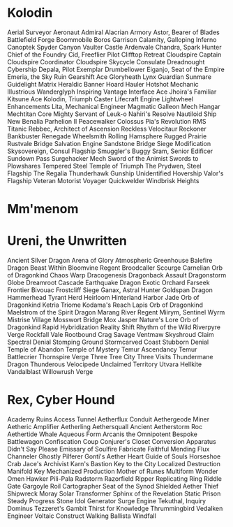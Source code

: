 
# Kolodin
Aerial Surveyor
Aeronaut Admiral
Alacrian Armory
Astor, Bearer of Blades
Battlefield Forge
Boommobile
Boros Garrison
Calamity, Galloping Inferno
Canoptek Spyder
Canyon Vaulter
Castle Ardenvale
Chandra, Spark Hunter
Chief of the Foundry
Cid, Freeflier Pilot
Clifftop Retreat
Cloudspire Captain
Cloudspire Coordinator
Cloudspire Skycycle
Consulate Dreadnought
Cybership
Depala, Pilot Exemplar
Drumbellower
Eiganjo, Seat of the Empire
Emeria, the Sky Ruin
Gearshift Ace
Gloryheath Lynx
Guardian Sunmare
Guidelight Matrix
Heraldic Banner
Hoard Hauler
Hotshot Mechanic
Illustrious Wanderglyph
Inspiring Vantage
Interface Ace
Jhoira's Familiar
Kitsune Ace
Kolodin, Triumph Caster
Lifecraft Engine
Lightwheel Enhancements
Lita, Mechanical Engineer
Magmatic Galleon
Mech Hangar
Mechtitan Core
Mighty Servant of Leuk-o
Nahiri's Resolve
Nautiloid Ship
New Benalia
Parhelion II
Peacewalker Colossus
Pia's Revolution
RMS Titanic
Rebbec, Architect of Ascension
Reckless Velocitaur
Reckoner Bankbuster
Renegade Wheelsmith
Rolling Hamsphere
Rugged Prairie
Rustvale Bridge
Salvation Engine
Sandstone Bridge
Siege Modification
Skysovereign, Consul Flagship
Smuggler's Buggy
Sram, Senior Edificer
Sundown Pass
Surgehacker Mech
Sword of the Animist
Swords to Plowshares
Tempered Steel
Temple of Triumph
The Prydwen, Steel Flagship
The Regalia
Thunderhawk Gunship
Unidentified Hovership
Valor's Flagship
Veteran Motorist
Voyager Quickwelder
Windbrisk Heights


# Mm'menom
# Ureni, the Unwritten
Ancient Silver Dragon
Arena of Glory
Atmospheric Greenhouse
Balefire Dragon
Beast Within
Bloomvine Regent
Broodcaller Scourge
Carnelian Orb of Dragonkind
Chaos Warp
Dracogenesis
Dragonback Assault
Dragonstorm Globe
Dreamroot Cascade
Earthquake Dragon
Exotic Orchard
Farseek
Frontier Bivouac
Frostcliff Siege
Ganax, Astral Hunter
Goldspan Dragon
Hammerhead Tyrant
Herd Heirloom
Hinterland Harbor
Jade Orb of Dragonkind
Ketria Triome
Kodama's Reach
Lapis Orb of Dragonkind
Maelstrom of the Spirit Dragon
Marang River Regent
Miirym, Sentinel Wyrm
Mistrise Village
Mosswort Bridge
Mox Jasper
Nature's Lore
Orb of Dragonkind
Rapid Hybridization
Reality Shift
Rhythm of the Wild
Riverpyre Verge
Rockfall Vale
Rootbound Crag
Savage Ventmaw
Skyshroud Claim
Spectral Denial
Stomping Ground
Stormcarved Coast
Stubborn Denial
Temple of Abandon
Temple of Mystery
Temur Ascendancy
Temur Battlecrier
Thornspire Verge
Three Tree City
Three Visits
Thundermane Dragon
Thunderous Velocipede
Unclaimed Territory
Utvara Hellkite
Vandalblast
Willowrush Verge
# Rex, Cyber Hound
Academy Ruins
Access Tunnel
Aetherflux Conduit
Aethergeode Miner
Aetheric Amplifier
Aetherling
Aethersquall Ancient
Aetherstorm Roc
Aethertide Whale
Aqueous Form
Arcanis the Omnipotent
Bespoke Battlewagon
Confiscation Coup
Conjurer's Closet
Conversion Apparatus
Didn't Say Please
Emissary of Soulfire
Fabricate
Faithful Mending
Flux Channeler
Ghostly Pilferer
Gonti's Aether Heart
Guide of Souls
Horseshoe Crab
Jace's Archivist
Karn's Bastion
Key to the City
Localized Destruction
Manifold Key
Mechanized Production
Mother of Runes
Multiform Wonder
Omen Hawker
Pili-Pala
Radstorm
Razorfield Ripper
Replicating Ring
Riddle Gate Gargoyle
Roil Cartographer
Seat of the Synod
Shielded Aether Thief
Shipwreck Moray
Solar Transformer
Sphinx of the Revelation
Static Prison
Steady Progress
Stone Idol Generator
Surge Engine
Tekuthal, Inquiry Dominus
Tezzeret's Gambit
Thirst for Knowledge
Thrummingbird
Vedalken Engineer
Voltaic Construct
Walking Ballista
Windfall

#
